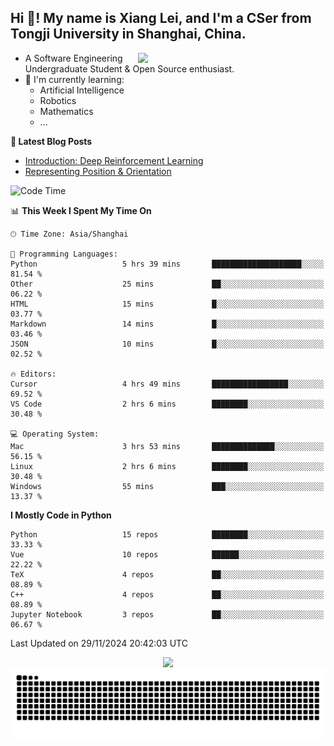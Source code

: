 <h2 align="left">Hi 👋! My name is Xiang Lei, and I'm a CSer from Tongji University in Shanghai, China.</h2>


<img align= "right" width= "300" src= "https://pa1.narvii.com/6580/8098c6e9207376889eeb0532d9f5a0723c4d73f5_hq.gif"/>

- A Software Engineering Undergraduate Student & Open Source enthusiast.
- 🌱 I'm currently learning:
  - Artificial Intelligence
  - Robotics
  - Mathematics
  - ...
 
**📝 Latest Blog Posts** 
- [Introduction: Deep Reinforcement Learning](https://lei00764.github.io/posts/2024-11-27-%E6%B7%B1%E5%BA%A6%E5%BC%BA%E5%8C%96%E5%AD%A6%E4%B9%A0%E5%85%A5%E9%97%A8%E4%BB%8B%E7%BB%8D/index.html)
- [Representing Position & Orientation](https://lei00764.github.io/posts/2024-10-24-%E6%9C%BA%E5%99%A8%E4%BA%BA%E5%AD%A6%E4%B8%AD%E7%9A%84%E5%A7%BF%E6%80%81%E7%9A%84%E8%A1%A8%E7%A4%BA%E6%96%B9%E6%B3%95/index.html)

<!--START_SECTION:waka-->
![Code Time](http://img.shields.io/badge/Code%20Time-646%20hrs%208%20mins-blue)

📊 **This Week I Spent My Time On** 

```text
🕑︎ Time Zone: Asia/Shanghai

💬 Programming Languages: 
Python                   5 hrs 39 mins       ████████████████████░░░░░   81.54 % 
Other                    25 mins             ██░░░░░░░░░░░░░░░░░░░░░░░   06.22 % 
HTML                     15 mins             █░░░░░░░░░░░░░░░░░░░░░░░░   03.77 % 
Markdown                 14 mins             █░░░░░░░░░░░░░░░░░░░░░░░░   03.46 % 
JSON                     10 mins             █░░░░░░░░░░░░░░░░░░░░░░░░   02.52 % 

🔥 Editors: 
Cursor                   4 hrs 49 mins       █████████████████░░░░░░░░   69.52 % 
VS Code                  2 hrs 6 mins        ████████░░░░░░░░░░░░░░░░░   30.48 % 

💻 Operating System: 
Mac                      3 hrs 53 mins       ██████████████░░░░░░░░░░░   56.15 % 
Linux                    2 hrs 6 mins        ████████░░░░░░░░░░░░░░░░░   30.48 % 
Windows                  55 mins             ███░░░░░░░░░░░░░░░░░░░░░░   13.37 % 
```

**I Mostly Code in Python** 

```text
Python                   15 repos            ████████░░░░░░░░░░░░░░░░░   33.33 % 
Vue                      10 repos            ██████░░░░░░░░░░░░░░░░░░░   22.22 % 
TeX                      4 repos             ██░░░░░░░░░░░░░░░░░░░░░░░   08.89 % 
C++                      4 repos             ██░░░░░░░░░░░░░░░░░░░░░░░   08.89 % 
Jupyter Notebook         3 repos             ██░░░░░░░░░░░░░░░░░░░░░░░   06.67 % 
```




 Last Updated on 29/11/2024 20:42:03 UTC
<!--END_SECTION:waka-->




<div align="center">
  <img src="https://github-readme-stats.vercel.app/api?username=Lei00764&show_icons=true&theme=radical" />
 </div>

 <div align="center">

<picture>
  <source media="(prefers-color-scheme: dark)" srcset="https://raw.githubusercontent.com/Lei00764/Lei00764/output/github-contribution-grid-snake-dark.svg">
  <source media="(prefers-color-scheme: light)" srcset="https://raw.githubusercontent.com/Lei00764/Lei00764/output/github-contribution-grid-snake.svg">
  <img alt="github contribution grid snake animation" src="https://raw.githubusercontent.com/Lei00764/Lei00764/output/github-contribution-grid-snake.svg">
</picture>

</div>
